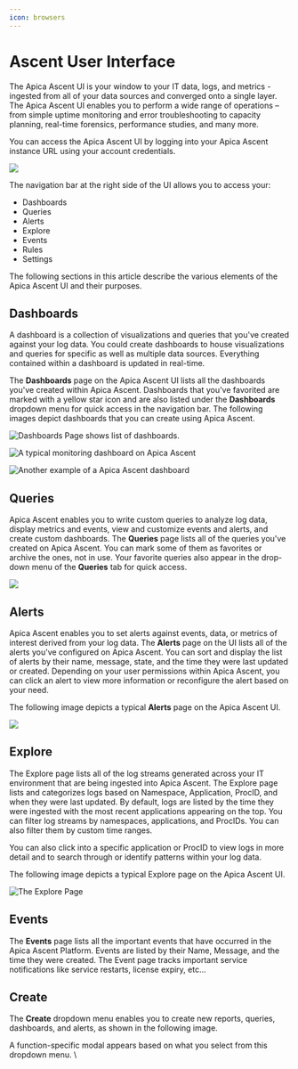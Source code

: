 ```yaml
---
icon: browsers
---
```


# Ascent User Interface

The Apica Ascent UI is your window to your IT data, logs, and metrics - ingested from all of your data sources and converged onto a single layer. The Apica Ascent UI enables you to perform a wide range of operations – from simple uptime monitoring and error troubleshooting to capacity planning, real-time forensics, performance studies, and many more.

You can access the Apica Ascent UI by logging into your Apica Ascent instance URL using your account credentials.

![](../.gitbook/assets/windows-monitoring.png)

The navigation bar at the right side of the UI allows you to access your:

* Dashboards
* Queries
* Alerts
* Explore
* Events
* Rules
* Settings

The following sections in this article describe the various elements of the Apica Ascent UI and their purposes.

## Dashboards

A dashboard is a collection of visualizations and queries that you've created against your log data. You could create dashboards to house visualizations and queries for specific as well as multiple data sources. Everything contained within a dashboard is updated in real-time.

The **Dashboards** page on the Apica Ascent UI lists all the dashboards you've created within Apica Ascent. Dashboards that you've favorited are marked with a yellow star icon and are also listed under the **Dashboards** dropdown menu for quick access in the navigation bar. The following images depict dashboards that you can create using Apica Ascent.

![Dashboards Page shows list of dashboards.](../.gitbook/assets/dashboard-list.png)

![A typical monitoring dashboard on Apica Ascent](../.gitbook/assets/security-monitoring.png)

![Another example of a Apica Ascent dashboard](../.gitbook/assets/aws-cloudtrail.png)

## **Queries**

Apica Ascent enables you to write custom queries to analyze log data, display metrics and events, view and customize events and alerts, and create custom dashboards. The **Queries** page lists all of the queries you've created on Apica Ascent. You can mark some of them as favorites or archive the ones, not in use. Your favorite queries also appear in the drop-down menu of the **Queries** tab for quick access.

![](../.gitbook/assets/queries-list.png)

## **Alerts**

Apica Ascent enables you to set alerts against events, data, or metrics of interest derived from your log data. The **Alerts** page on the UI lists all of the alerts you've configured on Apica Ascent. You can sort and display the list of alerts by their name, message, state, and the time they were last updated or created. Depending on your user permissions within Apica Ascent, you can click an alert to view more information or reconfigure the alert based on your need.

The following image depicts a typical **Alerts** page on the Apica Ascent UI.

![](../.gitbook/assets/alerts-list.png)

## Explore

The Explore page lists all of the log streams generated across your IT environment that are being ingested into Apica Ascent. The Explore page lists and categorizes logs based on Namespace, Application, ProcID, and when they were last updated. By default, logs are listed by the time they were ingested with the most recent applications appearing on the top. You can filter log streams by namespaces, applications, and ProcIDs. You can also filter them by custom time ranges.

You can also click into a specific application or ProcID to view logs in more detail and to search through or identify patterns within your log data.

The following image depicts a typical Explore page on the Apica Ascent UI.

![The Explore Page](../.gitbook/assets/explore-list.png)

## Events

The **Events** page lists all the important events that have occurred in the Apica Ascent Platform. Events are listed by their Name, Message, and the time they were created. The Event page tracks important service notifications like service restarts, license expiry, etc...

## Create

The **Create** dropdown menu enables you to create new reports, queries, dashboards, and alerts, as shown in the following image.

A function-specific modal appears based on what you select from this dropdown menu. \\
